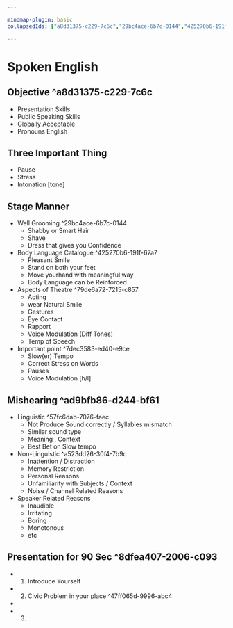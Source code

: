 ```yaml
---

mindmap-plugin: basic
collapsedIds: ["a8d31375-c229-7c6c","29bc4ace-6b7c-0144","425270b6-191f-67a7","79de6a72-7215-c857","7dec3583-ed40-e9ce","ad9bfb86-d244-bf61","57fc6dab-7076-faec","a523dd26-30f4-7b9c","8dfea407-2006-c093","47ff065d-9996-abc4"]

---
```


# Spoken English

## Objective ^a8d31375-c229-7c6c
- Presentation Skills
- Public Speaking Skills
- Globally Acceptable
- Pronouns English

## Three Important Thing
- Pause
- Stress
- Intonation [tone]

## Stage Manner
- Well Grooming ^29bc4ace-6b7c-0144
   - Shabby or Smart Hair
   - Shave
   - Dress that gives you Confidence
- Body Language Catalogue ^425270b6-191f-67a7
   - Pleasant Smile
   - Stand on both your feet
   - Move yourhand with meaningful way
   - Body Language can be Reinforced
- Aspects of Theatre ^79de6a72-7215-c857
   - Acting
   - wear Natural Smile
   - Gestures
   - Eye Contact
   - Rapport
   - Voice Modulation (Diff Tones)
   - Temp of Speech
- Important point ^7dec3583-ed40-e9ce
   - Slow(er) Tempo
   - Correct Stress on Words
   - Pauses
   - Voice Modulation [h/l]

## Mishearing ^ad9bfb86-d244-bf61
- Linguistic ^57fc6dab-7076-faec
   - Not Produce Sound correctly / Syllables mismatch
   - Similar sound type
   - Meaning , Context
   - Best Bet on Slow tempo
- Non-Linguistic ^a523dd26-30f4-7b9c
   - Inattention / Distraction
   - Memory Restriction
   - Personal Reasons
   - Unfamiliarity with Subjects / Context
   - Noise / Channel Related Reasons
- Speaker Related Reasons
   - Inaudible
   - Irritating
   - Boring
   - Monotonous
   - etc

## Presentation for 90 Sec ^8dfea407-2006-c093
- 1. Introduce Yourself
- 2. Civic Problem in your place ^47ff065d-9996-abc4
-
- 3.